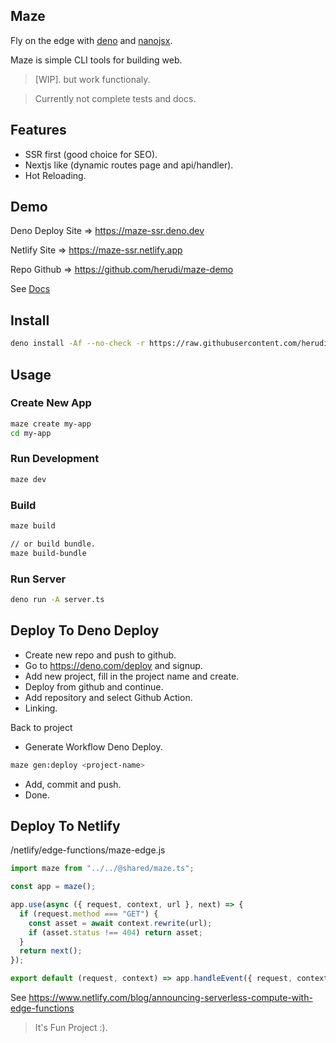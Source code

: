 ## Maze

Fly on the edge with [deno](https://deno.land) and
[nanojsx](https://nanojsx.io/).

Maze is simple CLI tools for building web.

> [WIP]. but work functionaly.

> Currently not complete tests and docs.

## Features

- SSR first (good choice for SEO).
- Nextjs like (dynamic routes page and api/handler).
- Hot Reloading.

## Demo

Deno Deploy Site => https://maze-ssr.deno.dev

Netlify Site => https://maze-ssr.netlify.app

Repo Github => https://github.com/herudi/maze-demo

See [Docs](https://github.com/herudi/maze/tree/master/docs)

## Install

```bash
deno install -Af --no-check -r https://raw.githubusercontent.com/herudi/maze/dev-0.0.7/maze.ts
```

## Usage

### Create New App

```bash
maze create my-app
cd my-app
```

### Run Development

```bash
maze dev
```

### Build

```bash
maze build

// or build bundle.
maze build-bundle
```

### Run Server

```bash
deno run -A server.ts
```

## Deploy To Deno Deploy

- Create new repo and push to github.
- Go to https://deno.com/deploy and signup.
- Add new project, fill in the project name and create.
- Deploy from github and continue.
- Add repository and select Github Action.
- Linking.

Back to project

- Generate Workflow Deno Deploy.

```bash
maze gen:deploy <project-name>
```

- Add, commit and push.
- Done.

## Deploy To Netlify

/netlify/edge-functions/maze-edge.js

```js
import maze from "../../@shared/maze.ts";

const app = maze();

app.use(async ({ request, context, url }, next) => {
  if (request.method === "GET") {
    const asset = await context.rewrite(url);
    if (asset.status !== 404) return asset;
  }
  return next();
});

export default (request, context) => app.handleEvent({ request, context });
```

See
https://www.netlify.com/blog/announcing-serverless-compute-with-edge-functions

> It's Fun Project :).
